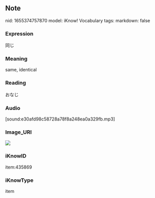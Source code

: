 ## Note
nid: 1655374757870
model: iKnow! Vocabulary
tags: 
markdown: false

### Expression
同じ

### Meaning
same, identical

### Reading
おなじ

### Audio
[sound:e30afd98c58728a78f8a248ea0a329fb.mp3]

### Image_URI
<img src="ad88976ece201c51f2f6d65de9592d76.jpg">

### iKnowID
item:435869

### iKnowType
item

